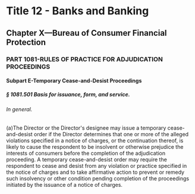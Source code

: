 
# Title 12 - Banks and Banking
## Chapter X—Bureau of Consumer Financial Protection
### PART 1081-RULES OF PRACTICE FOR ADJUDICATION PROCEEDINGS
#### Subpart E-Temporary Cease-and-Desist Proceedings
##### § 1081.501 Basis for issuance, form, and service.
###### In general.

(a)The Director or the Director's designee may issue a temporary cease-and-desist order if the Director determines that one or more of the alleged violations specified in a notice of charges, or the continuation thereof, is likely to cause the respondent to be insolvent or otherwise prejudice the interests of consumers before the completion of the adjudication proceeding. A temporary cease-and-desist order may require the respondent to cease and desist from any violation or practice specified in the notice of charges and to take affirmative action to prevent or remedy such insolvency or other condition pending completion of the proceedings initiated by the issuance of a notice of charges.
